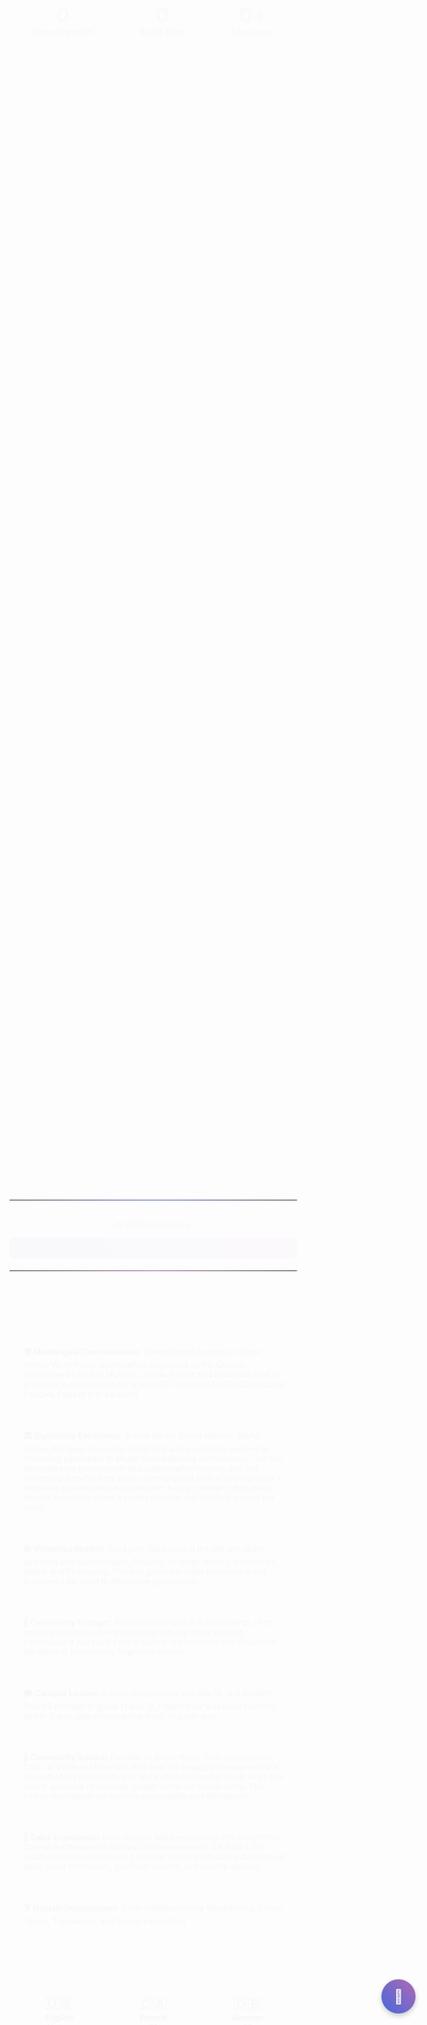 ---
---
<style>
/* Base animations */
@keyframes fadeIn {
  from { opacity: 0; transform: translateY(20px); }
  to { opacity: 1; transform: translateY(0); }
}

@keyframes pulse {
  0% { transform: scale(1); }
  50% { transform: scale(1.05); }
  100% { transform: scale(1); }
}

@keyframes gradientFlow {
  0% { background-position: 0% 50%; }
  50% { background-position: 100% 50%; }
  100% { background-position: 0% 50%; }
}

@keyframes float {
  0% { transform: translateY(0px); }
  50% { transform: translateY(-10px); }
  100% { transform: translateY(0px); }
}

/* Apply animations to elements */
.animate-fade-in {
  animation: fadeIn 0.8s ease forwards;
  opacity: 0;
}

.animate-pulse:hover {
  animation: pulse 1s infinite;
}

.delay-100 { animation-delay: 0.1s; }
.delay-200 { animation-delay: 0.2s; }
.delay-300 { animation-delay: 0.3s; }
.delay-400 { animation-delay: 0.4s; }
.delay-500 { animation-delay: 0.5s; }

/* Enhanced styling */
.gradient-text {
  background: linear-gradient(45deg, #4568DC, #B06AB3, #4568DC);
  background-size: 200% auto;
  background-clip: text;
  -webkit-background-clip: text;
  -webkit-text-fill-color: transparent;
  animation: gradientFlow 3s ease infinite;
}

.gradient-border {
  position: relative;
  border-radius: 10px;
  padding: 1px;
  background: linear-gradient(45deg, #4568DC, #B06AB3, #4568DC);
  background-size: 200% auto;
  animation: gradientFlow 3s ease infinite;
}

.project-card {
  transition: transform 0.3s, box-shadow 0.3s;
  border-left: 4px solid transparent;
  background: rgba(255, 255, 255, 0.05);
  border-radius: 8px;
  padding: 20px;
  margin-bottom: 15px;
}

.project-card:hover {
  transform: translateY(-5px);
  box-shadow: 0 10px 20px rgba(0,0,0,0.1);
  border-left: 4px solid #4568DC;
}

.floating {
  animation: float 3s ease-in-out infinite;
}

/* Dark mode compatibility */
.intro-box {
  background-color: rgba(30, 30, 30, 0.7);
  color: #f0f0f0;
  padding: 20px;
  border-radius: 9px;
}

/* For light mode if needed */
@media (prefers-color-scheme: light) {
  .intro-box {
    background-color: white;
    color: #333;
  }
}

/* Responsive adjustments */
@media (max-width: 768px) {
  .language-container {
    flex-direction: column;
    align-items: center;
  }
}
</style>

<!-- Script imports for enhanced animations -->
<script src="/js/3d-background.js" defer></script>
<script>
document.addEventListener('DOMContentLoaded', function() {
  // Fix for header visibility - redundant but ensures it works
  setTimeout(function() {
    const header = document.querySelector('h1.gradient-text');
    const introBox = document.querySelector('.gradient-border.animate-fade-in');
    
    if (header) {
      header.style.opacity = '1';
      header.style.visibility = 'visible';
      header.style.position = 'relative';
      header.style.zIndex = '100';
    }
    
    if (introBox) {
      introBox.style.opacity = '1';
      introBox.style.visibility = 'visible';
      introBox.style.position = 'relative';
      introBox.style.zIndex = '90';
    }
  }, 100);
});
</script>

<!-- Interactive Contact Widget -->
<div id="contact-widget" style="position: fixed; bottom: 20px; right: 20px; z-index: 1000;">
  <div class="contact-button animate-pulse" style="width: 60px; height: 60px; background: linear-gradient(45deg, #4568DC, #B06AB3); border-radius: 50%; display: flex; justify-content: center; align-items: center; cursor: pointer; box-shadow: 0 4px 10px rgba(0,0,0,0.2);">
    <span style="font-size: 24px; color: white;">💬</span>
  </div>
  <div id="contact-popup" style="position: absolute; bottom: 70px; right: 0; width: 300px; background: white; border-radius: 8px; padding: 15px; box-shadow: 0 5px 20px rgba(0,0,0,0.2); display: none;">
    <h3 style="margin-top: 0; color: #4568DC;">Get In Touch</h3>
    <p style="font-size: 0.9em;">I'm always interested in new opportunities and collaborations!</p>
    <form id="contact-form" style="display: flex; flex-direction: column;">
      <input type="email" placeholder="Your Email" style="margin-bottom: 10px; padding: 8px; border: 1px solid #ddd; border-radius: 4px;">
      <textarea placeholder="Your Message" rows="3" style="margin-bottom: 10px; padding: 8px; border: 1px solid #ddd; border-radius: 4px;"></textarea>
      <button type="button" style="background: linear-gradient(45deg, #4568DC, #B06AB3); border: none; color: white; padding: 8px; border-radius: 4px; cursor: pointer;">Send Message</button>
    </form>
  </div>
</div>

<script>
  // Contact widget functionality
  document.addEventListener('DOMContentLoaded', function() {
    const contactButton = document.querySelector('.contact-button');
    const contactPopup = document.getElementById('contact-popup');
    
    if (contactButton && contactPopup) {
      contactButton.addEventListener('click', function() {
        if (contactPopup.style.display === 'none') {
          contactPopup.style.display = 'block';
        } else {
          contactPopup.style.display = 'none';
        }
      });
    }
  });
</script>

<h1 align="center" class="gradient-text animate-fade-in">Aban Hasan</h1>

<h3 align="center" class="animate-fade-in delay-200">⚡ Student | 🌐 Cybernaut | 🚀 Innovator</h3>

<p align="center" class="animate-fade-in delay-300">
  <i>Building the digital future, one project at a time</i>
</p>

<div class="gradient-border animate-fade-in delay-400">
  <div class="intro-box">
    <p>I've been immersed in the world of code since I was 12 years old. What began as curiosity evolved into a passion that drives me to explore the endless possibilities of the digital frontier. My journey combines technical expertise with a deep appreciation for how technology can solve real-world problems.</p>
  </div>
</div>

<!-- Animated Stats Counter -->
<div class="stats-container animate-fade-in" style="display: flex; flex-wrap: wrap; justify-content: space-around; margin: 40px 0; text-align: center;">
  <div class="stat-item" style="padding: 15px; margin: 10px;">
    <div class="stat-number gradient-text" style="font-size: 2.5em; font-weight: bold;" data-target="5000">0</div>
    <div class="stat-label">Users Impacted</div>
  </div>
  <div class="stat-item" style="padding: 15px; margin: 10px;">
    <div class="stat-number gradient-text" style="font-size: 2.5em; font-weight: bold;" data-target="150">0</div>
    <div class="stat-label">Books Read</div>
  </div>
  <div class="stat-item" style="padding: 15px; margin: 10px;">
    <div style="font-size: 2.5em; font-weight: bold;">
      <span class="stat-number gradient-text" style="display: inline-block;" data-target="5">0</span><span class="gradient-text" style="display: inline-block;">+</span>
    </div>
    <div class="stat-label">Languages</div>
  </div>
</div>

<script>
  // Animated counter
  document.addEventListener('DOMContentLoaded', function() {
    function animateValue(obj, start, end, duration) {
      let startTimestamp = null;
      const step = (timestamp) => {
        if (!startTimestamp) startTimestamp = timestamp;
        const progress = Math.min((timestamp - startTimestamp) / duration, 1);
        obj.innerHTML = Math.floor(progress * (end - start) + start);
        if (progress < 1) {
          window.requestAnimationFrame(step);
        }
      };
      window.requestAnimationFrame(step);
    }
    
    const observer = new IntersectionObserver((entries) => {
      entries.forEach(entry => {
        if (entry.isIntersecting) {
          const counters = document.querySelectorAll('.stat-number');
          counters.forEach(counter => {
            const target = parseInt(counter.getAttribute('data-target'));
            animateValue(counter, 0, target, 2000);
          });
          observer.unobserve(entry.target);
        }
      });
    }, { threshold: 0.5 });
    
    const statsContainer = document.querySelector('.stats-container');
    if (statsContainer) {
      observer.observe(statsContainer);
    }
  });
</script>

<h1 class="gradient-text animate-fade-in">🛠️ Featured Projects</h1>

<div class="project-card animate-fade-in delay-100">
  <h3><a href="https://geomonitor.abanhasan.net/" target="_blank">🌎 GeoMonitor</a></h3>
  <p>A sophisticated real-time geopolitical news aggregator that analyzes global flashpoints using advanced AI. The system automatically translates content from multiple languages, ranks significance, and visualizes developments on interactive maps. This cross-platform solution provides crucial geopolitical insights through visual representation and intelligent analysis.</p>
  <div style="font-size: 0.9em; opacity: 0.8;"><i>Technologies: AI/ML, NLP, Interactive Maps, Cross-platform Development</i></div>
</div>

<div class="project-card animate-fade-in delay-200">
  <h3><a href="https://www.projectskilltree.com/" target="_blank">🌱 Project Skilltree</a></h3>
  <p>A revolutionary discord bot/app used by over 5,000+ users which aims to gamify the journey of self improvement. I was instrumental in developing significant parts of the bot interface and API, creating an engaging system that helps users track their growth and stay motivated.</p>
  <div style="font-size: 0.9em; opacity: 0.8;"><i>Technologies: Discord API, Gamification, User Experience Design</i></div>
</div>

<div class="project-card animate-fade-in delay-300">
  <h3><a href="https://thewildofficial.github.io/monkey-typewriter/" target="_blank">🐒 Monkey Typewriter Simulation</a></h3>
  <p>An elegant visualization of the famous "infinite monkey theorem" using Bayesian statistics. This interactive algorithm demonstrates how long it would take a monkey randomly typing to produce specific literary works. The simulation provides insights into probability theory and randomness through an engaging visual interface.</p>
  <div style="font-size: 0.9em; opacity: 0.8;"><i>Technologies: Bayesian Statistics, Data Visualization, Interactive Web Design</i></div>
</div>

<div class="project-card animate-fade-in delay-400">
  <h3>🧠 Clevered.com Internship</h3>
  <p>Successfully completed a 4-month long internship on Artificial Intelligence(AI), mentored by a senior Oxford professor. I developed a project that involved a website which predicts and forecasts sentiment and emotional response of any tweet using Natural Language Processing (NLP).</p>
  <div style="font-size: 0.9em; opacity: 0.8;"><i>Technologies: NLP, Sentiment Analysis, Predictive Modeling</i></div>
</div>

<div class="project-card animate-fade-in delay-500">
  <h3><a href="https://nexusaurora.org/" target="_blank">🚀 Nexus Aurora</a></h3>
  <p>Former project lead at Nexus Aurora, An open-source space colonization community (Winners of the <a href="https://www.marssociety.org/news/2020/10/23/top-5-winners-of-mars-city-state-design-competition-announced/" target="_blank">2020 Mars Society City State Competition</a>). My work involved designing door security systems using RFIDs, facilitating discussions about sports and linguistics on Mars, and developing the community's Discord bot.</p>
  <div style="font-size: 0.9em; opacity: 0.8;"><i>Technologies: RFID Systems, Community Management, Bot Development</i></div>
</div>

<div class="project-card animate-fade-in delay-100">
  <h3><a href="https://www.amazon.com/Perspective-Artificial-Intelligence-Aban-Hasan/dp/1678985988" target="_blank">📚 Perspective AI</a></h3>
  <p>I co-authored this book along with a schoolmate during my grade 8. It presents a teenager's perspective on the advent of artificial intelligence, and how we predict AI will impact our lives and the future. This early work demonstrates my long-standing interest in the ethical and social implications of technology.</p>
</div>

<div class="project-card animate-fade-in delay-200">
  <h3><a href="https://tryhackme.com/p/thewildofficial" target="_blank">🔐 TryHackMe and CTFs</a></h3>
  <p>I have always had a deep interest in cybersecurity, and this obsession has led me to being ranked in the top 2% of hackers on tryhackme.com, a website which organizes hacking challenges. My passion for security has equipped me with a strong foundation in defensive and offensive security practices.</p>
</div>

<div class="project-card animate-fade-in delay-300">
  <h3><a href="https://www.iitrpr.ac.in/iit-ropar-ai" target="_blank">🎓 IIT Ropar Minor in AI/ML</a></h3>
  <p>By 2025, I will have completed my Minor Degree from the prestigious IIT program on Artificial Intelligence. This program has equipped me with crucial knowledge in a rapidly transforming digital landscape, preparing me to navigate both the opportunities and challenges of advanced AI systems.</p>
</div>

<div class="animate-fade-in delay-400" style="text-align: center; margin: 30px 0;">
  <a href="https://tryhackme.com/r/p/thewildofficial" target="_blank" class="animate-pulse">
    <figure class="floating">
      <img src="/images/tryhackme.png" alt="TryHackMe" style="border-radius: 5px; max-width: 100%;" />
      <figcaption style="margin-top: 10px; font-style: italic;">(Used to hold) top 1% of hackers on TryHackMe.com!</figcaption>
    </figure>
  </a>
</div>

<hr style="border: 0; height: 1px; background-image: linear-gradient(to right, rgba(0, 0, 0, 0), rgba(69, 104, 220, 0.75), rgba(0, 0, 0, 0));">

<div class="animate-fade-in">
  <p align="center"><b class="gradient-text">✨ My Github Activity ✨</b></p>
  <script
    src="https://cdn.rawgit.com/IonicaBizau/github-calendar/gh-pages/dist/github-calendar.min.js"
  >
  </script>

  <link
    rel="stylesheet"
    href="https://cdn.rawgit.com/IonicaBizau/github-calendar/gh-pages/dist/github-calendar.css"
  />

  <div class="calendar gradient-border" style="padding: 10px; border-radius: 8px;">
      Loading Github Data...
  </div>

  <script>
      new GitHubCalendar(".calendar", "thewildofficial", { responsive: true });
  </script>
</div>

<hr style="border: 0; height: 1px; background-image: linear-gradient(to right, rgba(0, 0, 0, 0), rgba(176, 106, 179, 0.75), rgba(0, 0, 0, 0)); margin: 40px 0;">

<h1 class="gradient-text animate-fade-in">🌟 Extracurriculars and Initiatives</h1>

<ul class="achievements-list animate-fade-in" style="list-style-type: none; padding-left: 0;">
  <li class="project-card delay-100">
    <strong>🌍 Multilingual Communicator:</strong> National level contestant of the French Word Power examination, Organized by the Quebec Government Office in Mumbai. I speak French to a moderate level of proficiency, estimated to be around B1. (Also sold D2D in Gatineau en français, I guess that's a plus!)
  </li>
  <li class="project-card delay-200">
    <strong>🏛️ Diplomatic Excellence:</strong> 5-time Model United Nations (MUN) winner. My deep interest in leadership and geopolitics lead me to frequently participate in Model United Nations conferences. This has developed my professional and collaborative network, and has immensely benefited my public speaking and critical thinking skills. I also have a borderline obsession with foreign relations, diplomacy, debate, especially when it comes to trade and conflicts around the world.
  </li>
  <li class="project-card delay-300">
    <strong>📚 Voracious Reader:</strong> Read over 150 books in the last two years spanning Self-Development, Finance, Strategy, History, Economics, Health and Philosophy. This has given me wider perspective and broadened my mind to alternative possibilities.
  </li>
  <li class="project-card delay-400">
    <strong>🤝 Community Engager:</strong> Frequent volunteer in school events, I find purpose in constructively engaging with my wider student-community. It has taught me to stick to my promises and shown me the value of contributing to greater causes.
  </li>
  <li class="project-card delay-100">
    <strong>🎓 Campus Leader:</strong> School Valedictorian in grade 10, and Student Council member in grade 11 and 12. I learnt how to resolve conflicts, and find amicable solutions that leads to a win-win.
  </li>
  <li class="project-card delay-200">
    <strong>🌱 Community Builder:</strong> Founder of an unofficial "Self-Improvement Club" at Carleton University, with over 50 engaged members on our discord! I took this initiative to find a sense of brotherhood, and it has lead to a culture of constant growth within my friend-circle. This further has helped me become accountable and disciplined.
  </li>
  <li class="project-card delay-300">
    <strong>💼 Sales Experience:</strong> Door-to-door sales experience with InsightPest Control in Ottawa and Gatineau in the summer of '24. Sold $20K worth of pest control in just 2 months, learning valuable interpersonal skills, sales techniques, customer service, and service delivery.
  </li>
  <li class="project-card delay-400">
    <strong>🏋️ Holistic Development:</strong> Other hobbies include Weightlifting, Chess, Tennis, Taekwondo, and Horse-back riding.
  </li>
</ul>

<h2 class="gradient-text animate-fade-in">🌍 Languages Spoken</h2>
<div class="language-container animate-fade-in" style="display: flex; flex-wrap: wrap; gap: 15px; justify-content: center;">
    <div class="floating" style="background: rgba(69, 104, 220, 0.1); padding: 15px; border-radius: 8px; width: 120px; text-align: center; transition: all 0.3s;">
        <span style="font-size: 2em;">🇺🇸</span><br>
        <strong>English</strong><br>
        Native
    </div>
    <div class="floating" style="animation-delay: 0.5s; background: rgba(176, 106, 179, 0.1); padding: 15px; border-radius: 8px; width: 120px; text-align: center; transition: all 0.3s;">
        <span style="font-size: 2em;">🇨🇦</span><br>
        <strong>French</strong><br>
        B1
    </div>
    <div class="floating" style="animation-delay: 1s; background: rgba(69, 104, 220, 0.1); padding: 15px; border-radius: 8px; width: 120px; text-align: center; transition: all 0.3s;">
        <span style="font-size: 2em;">🇩🇪</span><br>
        <strong>German</strong><br>
        A2
    </div>
    <div class="floating" style="animation-delay: 1.5s; background: rgba(176, 106, 179, 0.1); padding: 15px; border-radius: 8px; width: 120px; text-align: center; transition: all 0.3s;">
        <span style="font-size: 2em;">🇾🇪</span><br>
        <strong>Arabic</strong><br>
        Beginner
    </div>
</div>

<script>
// Add animation trigger on scroll
document.addEventListener('DOMContentLoaded', function() {
    const animatedElements = document.querySelectorAll('.animate-fade-in');
    
    const observer = new IntersectionObserver((entries) => {
        entries.forEach(entry => {
            if (entry.isIntersecting) {
                entry.target.style.animationPlayState = 'running';
            }
        });
    }, {
        threshold: 0.1
    });
    
    animatedElements.forEach(element => {
        element.style.animationPlayState = 'paused';
        observer.observe(element);
    });
});
</script>

<!-- Timeline Widget -->
<h2 class="gradient-text animate-fade-in">📊 Career Timeline</h2>
<div class="timeline animate-fade-in" style="position: relative; max-width: 1200px; margin: 20px auto;">
  <div class="timeline-line" style="position: absolute; top: 0; bottom: 0; left: 50%; width: 4px; background: linear-gradient(to bottom, #4568DC, #B06AB3); transform: translateX(-50%);"></div>
  
  <div class="timeline-item" style="position: relative; margin-bottom: 30px; padding-left: 50%; clear: both;">
    <div class="timeline-content project-card" style="position: relative; margin-left: 30px;">
      <span class="timeline-date" style="position: absolute; left: -110px; background: linear-gradient(45deg, #4568DC, #B06AB3); color: white; padding: 5px 10px; border-radius: 20px; font-size: 0.8em;">2022</span>
      <h3>IIT Ropar AI Program</h3>
      <p>Started the prestigious IIT program on Artificial Intelligence to deepen my knowledge in this rapidly evolving field.</p>
    </div>
  </div>
  
  <div class="timeline-item" style="position: relative; margin-bottom: 30px; padding-right: 50%; clear: both; text-align: right;">
    <div class="timeline-content project-card" style="position: relative; margin-right: 30px;">
      <span class="timeline-date" style="position: absolute; right: -110px; background: linear-gradient(45deg, #B06AB3, #4568DC); color: white; padding: 5px 10px; border-radius: 20px; font-size: 0.8em;">2021</span>
      <h3>GeoMonitor Launch</h3>
      <p>Developed and launched the cross-platform geopolitical news aggregator with AI-powered translation and analysis.</p>
    </div>
  </div>
  
  <div class="timeline-item" style="position: relative; margin-bottom: 30px; padding-left: 50%; clear: both;">
    <div class="timeline-content project-card" style="position: relative; margin-left: 30px;">
      <span class="timeline-date" style="position: absolute; left: -110px; background: linear-gradient(45deg, #4568DC, #B06AB3); color: white; padding: 5px 10px; border-radius: 20px; font-size: 0.8em;">2020</span>
      <h3>Clevered.com Internship</h3>
      <p>Completed a 4-month AI internship mentored by an Oxford professor, developing sentiment analysis for social media.</p>
    </div>
  </div>
  
  <div class="timeline-item" style="position: relative; margin-bottom: 30px; padding-right: 50%; clear: both; text-align: right;">
    <div class="timeline-content project-card" style="position: relative; margin-right: 30px;">
      <span class="timeline-date" style="position: absolute; right: -110px; background: linear-gradient(45deg, #B06AB3, #4568DC); color: white; padding: 5px 10px; border-radius: 20px; font-size: 0.8em;">2019</span>
      <h3>Published "Perspective AI"</h3>
      <p>Co-authored and published my first book on artificial intelligence from a teenager's perspective.</p>
    </div>
  </div>
</div>
